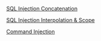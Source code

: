[SQL Injection Concatenation](./A1-SQL-Injection-Concatentation)

[SQL Injection Interpolation & Scope](./A1-SQL-Injection-Interpolation)

[Command Injection](./A1-Command-Injection)
